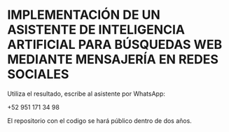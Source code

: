 # IMPLEMENTACIÓN DE UN ASISTENTE DE INTELIGENCIA ARTIFICIAL PARA BÚSQUEDAS WEB MEDIANTE MENSAJERÍA EN REDES SOCIALES
Utiliza el resultado, escribe al asistente por WhatsApp:

+52 951 171 34 98

El repositorio con el codigo se hará público dentro de dos años.